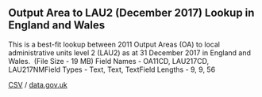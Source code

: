 ## Output Area to LAU2 (December 2017) Lookup in England and Wales

This is a best-fit lookup between 2011 Output Areas (OA) to local administrative units level 2 (LAU2) as at 31 December 2017 in England and Wales.  (File Size - 19 MB) Field Names - OA11CD, LAU217CD, LAU217NMField Types - Text, Text, TextField Lengths - 9, 9, 56

[CSV](../csv/011.csv) / [data.gov.uk](https://data.gov.uk/dataset/43db59d2-5148-48bc-a53c-5bdc764898e5/output-area-to-lau2-december-2017-lookup-in-england-and-wales)

